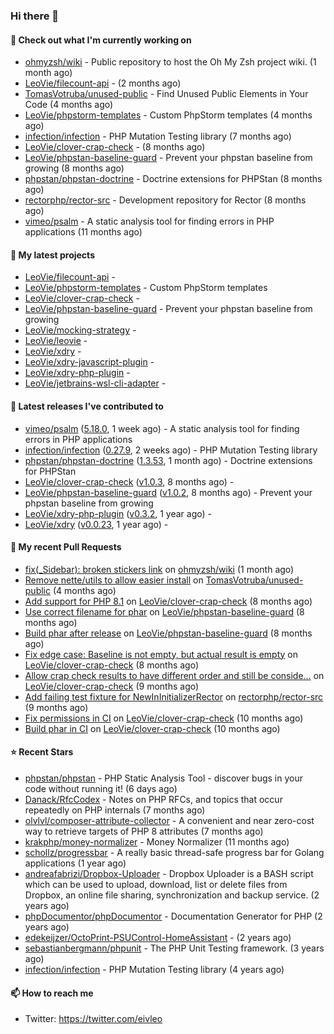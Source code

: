 ### Hi there 👋

#### 👷 Check out what I'm currently working on

- [ohmyzsh/wiki](https://github.com/ohmyzsh/wiki) - Public repository to host the Oh My Zsh project wiki. (1 month ago)
- [LeoVie/filecount-api](https://github.com/LeoVie/filecount-api) -  (2 months ago)
- [TomasVotruba/unused-public](https://github.com/TomasVotruba/unused-public) - Find Unused Public Elements in Your Code (4 months ago)
- [LeoVie/phpstorm-templates](https://github.com/LeoVie/phpstorm-templates) - Custom PhpStorm templates (4 months ago)
- [infection/infection](https://github.com/infection/infection) - PHP Mutation Testing library (7 months ago)
- [LeoVie/clover-crap-check](https://github.com/LeoVie/clover-crap-check) -  (8 months ago)
- [LeoVie/phpstan-baseline-guard](https://github.com/LeoVie/phpstan-baseline-guard) - Prevent your phpstan baseline from growing (8 months ago)
- [phpstan/phpstan-doctrine](https://github.com/phpstan/phpstan-doctrine) - Doctrine extensions for PHPStan (8 months ago)
- [rectorphp/rector-src](https://github.com/rectorphp/rector-src) - Development repository for Rector (8 months ago)
- [vimeo/psalm](https://github.com/vimeo/psalm) - A static analysis tool for finding errors in PHP applications (11 months ago)

#### 🌱 My latest projects

- [LeoVie/filecount-api](https://github.com/LeoVie/filecount-api) - 
- [LeoVie/phpstorm-templates](https://github.com/LeoVie/phpstorm-templates) - Custom PhpStorm templates
- [LeoVie/clover-crap-check](https://github.com/LeoVie/clover-crap-check) - 
- [LeoVie/phpstan-baseline-guard](https://github.com/LeoVie/phpstan-baseline-guard) - Prevent your phpstan baseline from growing
- [LeoVie/mocking-strategy](https://github.com/LeoVie/mocking-strategy) - 
- [LeoVie/leovie](https://github.com/LeoVie/leovie) - 
- [LeoVie/xdry](https://github.com/LeoVie/xdry) - 
- [LeoVie/xdry-javascript-plugin](https://github.com/LeoVie/xdry-javascript-plugin) - 
- [LeoVie/xdry-php-plugin](https://github.com/LeoVie/xdry-php-plugin) - 
- [LeoVie/jetbrains-wsl-cli-adapter](https://github.com/LeoVie/jetbrains-wsl-cli-adapter) - 

#### 🔭 Latest releases I've contributed to

- [vimeo/psalm](https://github.com/vimeo/psalm) ([5.18.0](https://github.com/vimeo/psalm/releases/tag/5.18.0), 1 week ago) - A static analysis tool for finding errors in PHP applications
- [infection/infection](https://github.com/infection/infection) ([0.27.9](https://github.com/infection/infection/releases/tag/0.27.9), 2 weeks ago) - PHP Mutation Testing library
- [phpstan/phpstan-doctrine](https://github.com/phpstan/phpstan-doctrine) ([1.3.53](https://github.com/phpstan/phpstan-doctrine/releases/tag/1.3.53), 1 month ago) - Doctrine extensions for PHPStan
- [LeoVie/clover-crap-check](https://github.com/LeoVie/clover-crap-check) ([v1.0.3](https://github.com/LeoVie/clover-crap-check/releases/tag/v1.0.3), 8 months ago) - 
- [LeoVie/phpstan-baseline-guard](https://github.com/LeoVie/phpstan-baseline-guard) ([v1.0.2](https://github.com/LeoVie/phpstan-baseline-guard/releases/tag/v1.0.2), 8 months ago) - Prevent your phpstan baseline from growing
- [LeoVie/xdry-php-plugin](https://github.com/LeoVie/xdry-php-plugin) ([v0.3.2](https://github.com/LeoVie/xdry-php-plugin/releases/tag/v0.3.2), 1 year ago) - 
- [LeoVie/xdry](https://github.com/LeoVie/xdry) ([v0.0.23](https://github.com/LeoVie/xdry/releases/tag/v0.0.23), 1 year ago) - 

#### 🔨 My recent Pull Requests

- [fix(_Sidebar): broken stickers link](https://github.com/ohmyzsh/wiki/pull/43) on [ohmyzsh/wiki](https://github.com/ohmyzsh/wiki) (1 month ago)
- [Remove nette/utils to allow easier install](https://github.com/TomasVotruba/unused-public/pull/87) on [TomasVotruba/unused-public](https://github.com/TomasVotruba/unused-public) (4 months ago)
- [Add support for PHP 8.1](https://github.com/LeoVie/clover-crap-check/pull/10) on [LeoVie/clover-crap-check](https://github.com/LeoVie/clover-crap-check) (8 months ago)
- [Use correct filename for phar](https://github.com/LeoVie/phpstan-baseline-guard/pull/12) on [LeoVie/phpstan-baseline-guard](https://github.com/LeoVie/phpstan-baseline-guard) (8 months ago)
- [Build phar after release](https://github.com/LeoVie/phpstan-baseline-guard/pull/11) on [LeoVie/phpstan-baseline-guard](https://github.com/LeoVie/phpstan-baseline-guard) (8 months ago)
- [Fix edge case: Baseline is not empty, but actual result is empty](https://github.com/LeoVie/clover-crap-check/pull/9) on [LeoVie/clover-crap-check](https://github.com/LeoVie/clover-crap-check) (8 months ago)
- [Allow crap check results to have different order and still be conside…](https://github.com/LeoVie/clover-crap-check/pull/8) on [LeoVie/clover-crap-check](https://github.com/LeoVie/clover-crap-check) (9 months ago)
- [Add failing test fixture for NewInInitializerRector](https://github.com/rectorphp/rector-src/pull/3516) on [rectorphp/rector-src](https://github.com/rectorphp/rector-src) (9 months ago)
- [Fix permissions in CI](https://github.com/LeoVie/clover-crap-check/pull/7) on [LeoVie/clover-crap-check](https://github.com/LeoVie/clover-crap-check) (10 months ago)
- [Build phar in CI](https://github.com/LeoVie/clover-crap-check/pull/6) on [LeoVie/clover-crap-check](https://github.com/LeoVie/clover-crap-check) (10 months ago)

#### ⭐ Recent Stars

- [phpstan/phpstan](https://github.com/phpstan/phpstan) - PHP Static Analysis Tool - discover bugs in your code without running it! (6 days ago)
- [Danack/RfcCodex](https://github.com/Danack/RfcCodex) - Notes on PHP RFCs, and topics that occur repeatedly on PHP internals (7 months ago)
- [olvlvl/composer-attribute-collector](https://github.com/olvlvl/composer-attribute-collector) - A convenient and near zero-cost way to retrieve targets of PHP 8 attributes (7 months ago)
- [krakphp/money-normalizer](https://github.com/krakphp/money-normalizer) - Money Normalizer (11 months ago)
- [schollz/progressbar](https://github.com/schollz/progressbar) - A really basic thread-safe progress bar for Golang applications (1 year ago)
- [andreafabrizi/Dropbox-Uploader](https://github.com/andreafabrizi/Dropbox-Uploader) - Dropbox Uploader is a BASH script which can be used to upload, download, list or delete files from Dropbox, an online file sharing, synchronization and backup service. (2 years ago)
- [phpDocumentor/phpDocumentor](https://github.com/phpDocumentor/phpDocumentor) - Documentation Generator for PHP  (2 years ago)
- [edekeijzer/OctoPrint-PSUControl-HomeAssistant](https://github.com/edekeijzer/OctoPrint-PSUControl-HomeAssistant) -  (2 years ago)
- [sebastianbergmann/phpunit](https://github.com/sebastianbergmann/phpunit) - The PHP Unit Testing framework. (3 years ago)
- [infection/infection](https://github.com/infection/infection) - PHP Mutation Testing library (4 years ago)

#### 📫 How to reach me

- Twitter: https://twitter.com/eivleo
